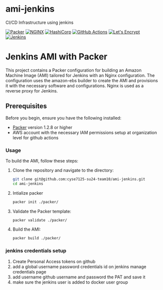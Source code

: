 # ami-jenkins
CI/CD Infrastructure using jenkins

[![Packer](https://img.shields.io/badge/Packer-02A8EF.svg?style=for-the-badge&logo=Packer&logoColor=white)](https://www.packer.io/)  [![NGINX](https://img.shields.io/badge/NGINX-009639.svg?style=for-the-badge&logo=NGINX&logoColor=white)](https://www.nginx.com/)  [![HashiCorp](https://img.shields.io/badge/HashiCorp-000000.svg?style=for-the-badge&logo=HashiCorp&logoColor=white)](https://www.hashicorp.com/) [![GitHub Actions](https://img.shields.io/badge/GitHub%20Actions-2088FF.svg?style=for-the-badge&logo=GitHub-Actions&logoColor=white)](https://github.com/features/actions) [![Let's Encrypt](https://img.shields.io/badge/Let's%20Encrypt-003A70.svg?style=for-the-badge&logo=Let's-Encrypt&logoColor=white)](https://letsencrypt.org/) [![Jenkins](https://img.shields.io/badge/Jenkins-D24939.svg?style=for-the-badge&logo=Jenkins&logoColor=white)](https://www.jenkins.io/)


# Jenkins AMI with Packer

This project contains a Packer configuration for building an Amazon Machine Image (AMI) tailored for Jenkins with an Nginx configuration. The configuration uses the amazon-ebs builder to create the AMI and provisions it with the necessary software and configurations. Nginx is used as a reverse proxy for Jenkins.

## Prerequisites

Before you begin, ensure you have the following installed:

- [Packer](https://www.packer.io/) version 1.2.8 or higher
- AWS account with the necessary IAM permissions setup at organization level for github actions

### Usage

To build the AMI, follow these steps:

1. Clone the repository and navigate to the directory:

    ```sh
    git clone git@github.com:cyse7125-su24-team10/ami-jenkins.git
    cd ami-jenkins
    ```
2. Intialize packer

    ```sh
    packer init ./packer/
    ```

3. Validate the Packer template:

    ```sh
    packer validate ./packer/
    ```

3. Build the AMI:

    ```sh
    packer build ./packer/
    ```

### jenkins credentials setup
1. Create Personal Access tokens on github
2. add a global username password credentials id on jenkins manage credentials page
3. add username github username and password the PAT and save it
4. make sure the jenkins user is added to docker user group
